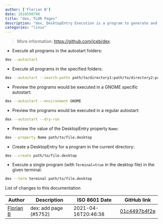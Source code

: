 ```yaml
---
author: ['Florian B']
date: 1618598798
title: "dex, TLDR Pages"
description: "dex, DesktopEntry Execution is a program to generate and execute DesktopEntry files of the Application type."
categories: "linux"
---
```

> More information: <https://github.com/jceb/dex>.

- Execute all programs in the autostart folders:

```bash
dex --autostart
```

- Execute all programs in the specified folders:

```bash
dex --autostart --search-paths path/to/directory1:path/to/directory2:path/to/directory3:
```

- Preview the programs would be executed in a GNOME specific autostart:

```bash
dex --autostart --environment GNOME
```

- Preview the programs would be executed in a regular autostart:

```bash
dex --autostart --dry-run
```

- Preview the value of the DesktopEntry property `Name`:

```bash
dex --property Name path/to/file.desktop
```

- Create a DesktopEntry for a program in the current directory:

```bash
dex --create path/to/file.desktop
```

- Execute a single program (with `Terminal=true` in the desktop file) in the given terminal:

```bash
dex --term terminal path/to/file.desktop
```
List of changes to this documentation


Author | Description | ISO 8601 Date | GitHub link
------|-----|-----|-----
[Florian B](mailto:gn0mish@protonmail.com) | dex: add page (#5752) | 2021-04-16T20:46:38 | [01c4497b4f2e](https://github.com/tldr-pages/tldr/commit/01c4497b4f2e324229fcdafecde212375aec487a)

